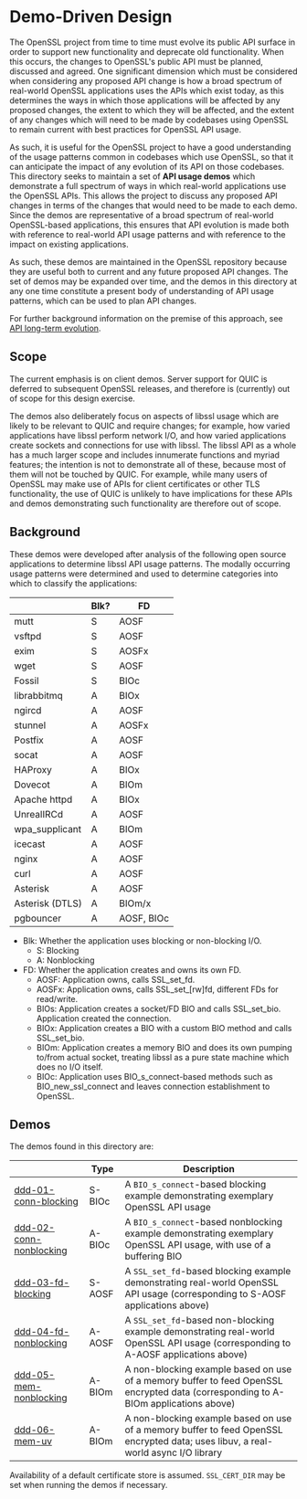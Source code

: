 Demo-Driven Design
==================

The OpenSSL project from time to time must evolve its public API surface in
order to support new functionality and deprecate old functionality. When this
occurs, the changes to OpenSSL's public API must be planned, discussed and
agreed. One significant dimension which must be considered when considering any
proposed API change is how a broad spectrum of real-world OpenSSL applications
uses the APIs which exist today, as this determines the ways in which those
applications will be affected by any proposed changes, the extent to which they
will be affected, and the extent of any changes which will need to be made by
codebases using OpenSSL to remain current with best practices for OpenSSL API
usage.

As such, it is useful for the OpenSSL project to have a good understanding of
the usage patterns common in codebases which use OpenSSL, so that it can
anticipate the impact of any evolution of its API on those codebases. This
directory seeks to maintain a set of **API usage demos** which demonstrate a
full spectrum of ways in which real-world applications use the OpenSSL APIs.
This allows the project to discuss any proposed API changes in terms of the
changes that would need to be made to each demo. Since the demos are
representative of a broad spectrum of real-world OpenSSL-based applications,
this ensures that API evolution is made both with reference to real-world API
usage patterns and with reference to the impact on existing applications.

As such, these demos are maintained in the OpenSSL repository because they are
useful both to current and any future proposed API changes. The set of demos may
be expanded over time, and the demos in this directory at any one time constitute
a present body of understanding of API usage patterns, which can be used to plan
API changes.

For further background information on the premise of this approach, see [API
long-term evolution](https://github.com/openssl/openssl/issues/17939).

Scope
-----

The current emphasis is on client demos. Server support for QUIC is deferred to
subsequent OpenSSL releases, and therefore is (currently) out of scope for this
design exercise.

The demos also deliberately focus on aspects of libssl usage which are likely to
be relevant to QUIC and require changes; for example, how varied applications
have libssl perform network I/O, and how varied applications create sockets and
connections for use with libssl. The libssl API as a whole has a much larger
scope and includes innumerate functions and myriad features; the intention is
not to demonstrate all of these, because most of them will not be touched by
QUIC. For example, while many users of OpenSSL may make use of APIs for client
certificates or other TLS functionality, the use of QUIC is unlikely to have
implications for these APIs and demos demonstrating such functionality are
therefore out of scope.

Background
----------

These demos were developed after analysis of the following open source
applications to determine libssl API usage patterns. The modally occurring usage
patterns were determined and used to determine categories into which to classify
the applications:

|                  | Blk? | FD |
|------------------|------|----|
| mutt             | S |      AOSF  |
| vsftpd           | S |      AOSF  |
| exim             | S |      AOSFx |
| wget             | S |      AOSF  |
| Fossil           | S |      BIOc  |
| librabbitmq      | A |      BIOx  |
| ngircd           | A |      AOSF  |
| stunnel          | A |      AOSFx |
| Postfix          | A |      AOSF  |
| socat            | A |      AOSF  |
| HAProxy          | A |      BIOx  |
| Dovecot          | A |      BIOm  |
| Apache httpd     | A |      BIOx  |
| UnrealIRCd       | A |      AOSF  |
| wpa_supplicant   | A |      BIOm  |
| icecast          | A |      AOSF  |
| nginx            | A |      AOSF  |
| curl             | A |      AOSF  |
| Asterisk         | A |      AOSF  |
| Asterisk (DTLS)  | A |      BIOm/x |
| pgbouncer        | A |      AOSF, BIOc  |

* Blk: Whether the application uses blocking or non-blocking I/O.
  * S: Blocking
  * A: Nonblocking
* FD: Whether the application creates and owns its own FD.
  * AOSF: Application owns, calls SSL_set_fd.
  * AOSFx: Application owns, calls SSL_set_[rw]fd, different FDs for read/write.
  * BIOs: Application creates a socket/FD BIO and calls SSL_set_bio.
    Application created the connection.
  * BIOx: Application creates a BIO with a custom BIO method and calls SSL_set_bio.
  * BIOm: Application creates a memory BIO and does its own
    pumping to/from actual socket, treating libssl as a pure state machine which
    does no I/O itself.
  * BIOc: Application uses BIO_s_connect-based methods such as BIO_new_ssl_connect
    and leaves connection establishment to OpenSSL.

Demos
-----

The demos found in this directory are:

|                 | Type  | Description |
|-----------------|-------|-------------|
| [ddd-01-conn-blocking](ddd-01-conn-blocking.c) | S-BIOc | A `BIO_s_connect`-based blocking example demonstrating exemplary OpenSSL API usage |
| [ddd-02-conn-nonblocking](ddd-02-conn-nonblocking.c) | A-BIOc | A `BIO_s_connect`-based nonblocking example demonstrating exemplary OpenSSL API usage, with use of a buffering BIO |
| [ddd-03-fd-blocking](ddd-03-fd-blocking.c) | S-AOSF | A `SSL_set_fd`-based blocking example demonstrating real-world OpenSSL API usage (corresponding to S-AOSF applications above) |
| [ddd-04-fd-nonblocking](ddd-04-fd-nonblocking.c) | A-AOSF | A `SSL_set_fd`-based non-blocking example demonstrating real-world OpenSSL API usage (corresponding to A-AOSF applications above) |
| [ddd-05-mem-nonblocking](ddd-05-mem-nonblocking.c) | A-BIOm | A non-blocking example based on use of a memory buffer to feed OpenSSL encrypted data (corresponding to A-BIOm applications above) |
| [ddd-06-mem-uv](ddd-06-mem-uv.c) | A-BIOm | A non-blocking example based on use of a memory buffer to feed OpenSSL encrypted data; uses libuv, a real-world async I/O library |

Availability of a default certificate store is assumed. `SSL_CERT_DIR` may be
set when running the demos if necessary.
